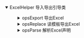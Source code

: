 <details open="true">
    <summary>ExcelHelper <a>导入导出引导类</a></summary>
    <dl>
        <dd>
            <details>
                <summary>opsExport <a>导出Excel</a></summary>
                <dl>
                    <dd>
                        <details>
                            <summary>opsSheet <a>声明sheet</a></summary>
                            <dl>
                                <dd>
                                    <details>
                                        <summary>opsHeader <a>设置表头</a></summary>
                                        <dl>
                                            <dd>
                                                <details>
                                                    <summary>complex <a>复杂表头</a></summary>
                                                    <dl>
                                                        <dd>text <a>单元格声明</a></dd>
                                                    </dl>
                                                </details>
                                            </dd>
                                            <dd>
                                                <details>
                                                    <summary>simple <a>简单表头</a></summary>
                                                    <dl>
                                                        <dd>title <a>大标题</a></dd>
                                                        <dd>text <a>列标题</a></dd>
                                                        <dd>texts <a>列标题批量</a></dd>
                                                    </dl>
                                                </details>
                                            </dd>
                                            <dd>noFreeze <a>不冻结表头</a></dd>
                                        </dl>
                                    </details>
                                </dd>
                                <dd>
                                    <details>
                                        <summary>opsColumn <a>设置导出字段</a></summary>
                                        <dl>
                                            <dd>
                                                <details>
                                                    <summary>field <a>字段设置</a></summary>
                                                    <dl>
                                                        <dd>color <a>字体颜色</a></dd>
                                                        <dd>width <a>宽度</a></dd>
                                                        <dd>height <a>高度</a></dd>
                                                        <dd>wrapText <a>自动换行</a></dd>
                                                        <dd>addgn <a>水平定位</a></dd>
                                                        <dd>backColor <a>背景色</a></dd>
                                                        <dd>pattern <a>内容格式化</a></dd>
                                                        <dd>dropdown <a>下拉框</a></dd>
                                                        <dd>comment <a>注释</a></dd>
                                                        <dd>mergerRepeat <a>纵向自动合并</a></dd>
                                                        <dd>vaddgn <a>垂直定位</a></dd>
                                                        <dd>verifyIntNum <a>验证整数</a></dd>
                                                        <dd>verifyFloatNum <a>验证浮点数字</a></dd>
                                                        <dd>verifyDate <a>验证日期</a></dd>
                                                        <dd>verifyText <a>验证单元格</a></dd>
                                                        <dd>verifyCustom <a>自定义验证</a></dd>
                                                        <dd>outHandle <a>输出回调钩子</a></dd>
                                                    </dl>
                                                </details>
                                            </dd>
                                            <dd>fields <a>批量字段设置</a></dd>
                                        </dl>
                                    </details>
                                </dd>
                                <dd>
                                    <details>
                                        <summary>opsFooter <a>设置表尾</a></summary>
                                        <dl>
                                            <dd>text <a>单元格内容</a></dd>
                                        </dl>
                                    </details>
                                </dd>
                                <dd>sheetName <a>sheet名称</a></dd>
                                <dd>width <a>统一宽度</a></dd>
                                <dd>height <a>统一高度</a></dd>
                                <dd>autoNum <a>自动序号</a></dd>
                                <dd>autoNumColumnWidth <a>自动序号列宽度</a></dd>
                                <dd>mergeCells <a>批量合并单元格</a></dd>
                                <dd>mergeCellsIndex <a>批量合并单元格(下标形式)</a></dd>
                                <dd>mergeCell <a>合并单元格</a></dd>
                            </dl>
                        </details>
                    </dd>
                    <dd>parallelSheet <a>并行导出sheet</a></dd>
                    <dd>style <a>全局样式覆盖</a></dd>
                    <dd>password <a>密码设置</a></dd>
                    <dd>createBook <a>输出Workbook</a></dd>
                    <dd>fillBook <a>填充Workbook</a></dd>
                    <dd>export <a>执行导出</a></dd>
                </dl>
            </details>
        </dd>
        <dd>
            <details>
                <summary>opsReplace <a>读模板导出Excel</a></summary>
                <dl>
                    <dd>from <a>文件源</a></dd>
                    <dd>variable <a>变量替换</a></dd>
                    <dd>variables <a>批量变量替换</a></dd>
                    <dd>password <a>设置密码</a></dd>
                    <dd>replace <a>输出workbook</a></dd>
                    <dd>replaceTo <a>输出文件</a></dd>
                </dl>
            </details>
        </dd>
        <dd>
            <details>
                <summary>opsParse <a>解析Excel声明</a></summary>
                <dl>
                    <dd>from <a>文件源</a></dd>
                    <dd>
                        <details>
                            <summary>opsSheet <a>解析sheet区域声明</a></summary>
                            <dl>
                                <dd>
                                    <details>
                                        <summary>opsColumn <a>解析列定义</a></summary>
                                        <dl>
                                            <dd>
                                                <details>
                                                    <summary>field <a>字段</a></summary>
                                                    <dl>
                                                        <dd>notNdll <a>不能为空</a></dd>
                                                        <dd>asInt <a>类型int</a></dd>
                                                        <dd>asBoolean <a>类型boolean</a></dd>
                                                        <dd>asString <a>类型string</a></dd>
                                                        <dd>asLong <a>类型Long</a></dd>
                                                        <dd>asBigDecimal <a>类型Bigdecimal</a></dd>
                                                        <dd>asDate <a>类型Date</a></dd>
                                                        <dd>asDouble <a>类型Double</a></dd>
                                                        <dd>asFloat <a>类型Float</a></dd>
                                                        <dd>asImg <a>类型Img</a></dd>
                                                        <dd>asShort <a>类型Short</a></dd>
                                                        <dd>asChar <a>类型Char</a></dd>
                                                        <dd>asByCustom <a>自定义类型</a></dd>
                                                    </dl>
                                                </details>
                                            </dd>
                                        </dl>
                                    </details>
                                </dd>
                                <dd>callBack <a>解析回调钩子</a></dd>
                                <dd>parse <a>解析文件</a></dd>
                            </dl>
                        </details>
                    </dd>
                </dl>
            </details>
        </dd>
    </dl>
</details>